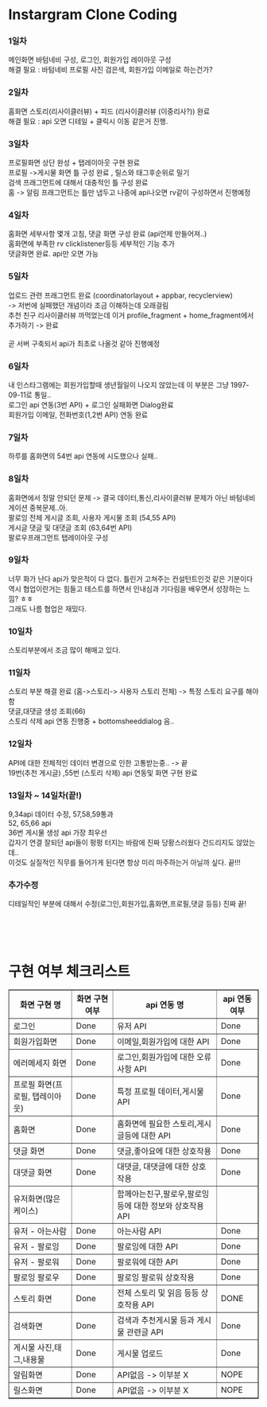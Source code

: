 # Instargram Clone Coding

### 1일차
메인화면 바텀네비 구성, 로그인, 회원가입 레이아웃 구성<br>
해결 필요 : 바텀네비 프로필 사진 검은색, 회원가입 이메일로 하는건가?<br>

### 2일차
홈화면 스토리(리사이클러뷰) + 피드 (리사이클러뷰 (이중리사?)) 완료<br>
해결 필요 : api 오면 디테일 + 클릭시 이동 같은거 진행.<br>

### 3일차
프로필화면 상단 완성 + 탭레이아웃 구현 완료<br>
프로필 ->게시물 화면 틀 구성 완료 , 릴스와 태그후순위로 밀기<br>
검색 프래그먼트에 대해서 대충적인 틀 구성 완료<br>
홈 -> 알림 프래그먼트는 틀만 냅두고 나중에 api나오면 rv같이 구성하면서 진행예정<br>

### 4일차
홈화면 세부사항 몇개 고침, 댓글 화면 구성 완료 (api언제 만들어져..)<br>
홈화면에 부족한 rv clicklistener등등 세부적인 기능 추가<br>
댓글화면 완료. api만 오면 가능<br>

### 5일차
업로드 관련 프래그먼트 완료 (coordinatorlayout + appbar, recyclerview)<br> 
-> 저번에 실패했던 개념이라 조금 이해하는데 오래걸림<br>
추천 친구 리사이클러뷰 까먹었는데 이거 profile_fragment + home_fragment에서 추가하기 -> 완료<br><br>
곧 서버 구축되서 api가 최초로 나올것 같아 진행예정<br>

### 6일차
내 인스타그램에는 회원가입할때 생년월일이 나오지 않았는데 이 부분은 그냥 1997-09-11로 통일..<br>
로그인 api 연동(3번 API) + 로그인 실패화면 Dialog완료<br>
회원가입 이메일, 전화번호(1,2번 API) 연동 완료

### 7일차
하루를 홈화면의 54번 api 연동에 시도했으나 실패..

### 8일차
홈화면에서 정말 안되던 문제 -> 결국 데이터,통신,리사이클러뷰 문제가 아닌 바텀네비게이션 중복문제..아. <br>
팔로잉 전체 게시글 조회, 사용자 게시물 조회 (54,55 API)<br>
게시글 댓글 및 대댓글 조회 (63,64번 API)<br>
팔로우프래그먼트 탭레이아웃 구성<br>

### 9일차
너무 화가 난다 api가 맞은적이 다 없다. 틀린거 고쳐주는 컨설턴트인것 같은 기분이다<br>
역시 협업이란거는 힘들고 테스트를 하면서 인내심과 기다림을 배우면서 성장하는 느낌? ㅎㅎ<br>
그래도 나름 협업은 재밌다.<br>

### 10일차
스토리부분에서 조금 많이 해매고 있다.<br>

### 11일차
스토리 부분 해결 완료 (홈->스토리-> 사용자 스토리 전체) -> 특정 스토리 요구를 해야함<br>
댓글,대댓글 생성 조회(66)<br>
스토리 삭제 api 연동 진행중 + bottomsheeddialog 음..


### 12일차
API에 대한 전체적인 데이터 변경으로 인한 고통받는중.. -> 끝<br>
19번(추천 게시글) ,55번 (스토리 삭제) api 연동및 화면 구현 완료<br>


### 13일차 ~ 14일차(끝!)
9,34api 데이터 수정, 57,58,59통과 <br>
52, 65,66 api<br>
36번 게시물 생성 api 가장 최우선<br>
갑자기 연결 잘되던 api들이 펑펑 터지는 바람에 진짜 당황스러웠다 건드리지도 않았는데..<br>
이것도 실질적인 직무를 들어가게 된다면 항상 미리 마주하는거 아닐까 싶다. 끝!!!

### 추가수정
디테일적인 부분에 대해서 수정(로그인,회원가입,홈화면,프로필,댓글 등등)
진짜 끝!


<br><br><br>
# 구현 여부 체크리스트
<table border = "1">
    <th>화면 구현 명</th>
    <th>화면 구현 여부</th>
    <th>api 연동 명</th>
    <th>api 연동 여부</th>
    <tr>
        <td>로그인</td>
        <td>Done</td>
        <td>유저 API</td>
        <td>Done</td>
    </tr>
    <tr>
        <td>회원가입화면</td>
        <td>Done</td>
        <td>이메일,회원가입에 대한 API</td>
        <td>Done</td>
    </tr>
    <tr>
        <td>에러메세지 화면</td>
        <td>Done</td>
        <td>로그인,회원가입에 대한 오류사항 API</td>
        <td>Done</td>
    </tr>
    <tr>
        <td>프로필 화면(프로필, 탭레이아웃)</td>
        <td>Done<br></td>
        <td>특정 프로필 데이터,게시물 API</td>
        <td>Done</td>
    </tr>
    <tr>
        <td>홈화면</td>
        <td>Done</td>
        <td>홈화면에 필요한 스토리,게시글등에 대한 API</td>
        <td>Done</td>
    </tr>
    <tr>
        <td>댓글 화면</td>
        <td>Done</td>
        <td>댓글,좋아요에 대한 상호작용</td>
        <td>Done</td>
    </tr>
    <tr>
        <td>대댓글 화면</td>
        <td>Done</td>
        <td>대댓글, 대댓글에 대한 상호작용</td>
        <td>Done</td>
    </tr>
    <tr>
        <td>유저화면(많은 케이스)</td>
        <td></td>
        <td>함께아는친구,팔로우,팔로잉 등에 대한 정보와 상호작용 API</td>
        <td></td>
    </tr>
    <tr>
        <td>유저 - 아는사람</td>
        <td>Done</td>
        <td>아는사람 API</td>
        <td>Done</td>
    </tr>
    <tr>
        <td>유저 - 팔로잉</td>
        <td>Done</td>
        <td>팔로잉에 대한 API</td>
        <td>Done</td>
    </tr>
    <tr>
        <td>유저 - 팔로워</td>
        <td>Done</td>
        <td>팔로워에 대한 API</td>
        <td>Done</td>
    </tr>
    <tr>
        <td>팔로잉 팔로우</td>
        <td>Done</td>
        <td>팔로잉 팔로워 상호작용</td>
        <td>Done</td>
    </tr>
    <tr>
        <td>스토리 화면</td>
        <td>Done</td>
        <td>전체 스토리 및 읽음 등등 상호작용 API</td>
        <td>DONE</td>
    </tr>
    <tr>
        <td>검색화면</td>
        <td>Done</td>
        <td>검색과 추천게시물 등과 게시물 관련글 API</td>
        <td>Done</td>
    </tr>
    <tr>
        <td>게시물 사진,태그,내용물</td>
        <td>Done</td>
        <td>게시물 업로드</td>
        <td>Done</td>
    </tr>
    <tr>
        <td>알림화면</td>
        <td>Done</td>
        <td>API없음 -> 이부분 X</td>
        <td>NOPE</td>
    </tr>
    <tr>
        <td>릴스화면</td>
        <td>Done</td>
        <td>API없음 -> 이부분 X</td>
        <td>NOPE</td>
    </tr>


</table>